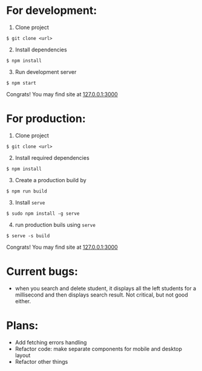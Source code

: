 # For development:
1. Clone project
```shell
$ git clone <url>
```
2. Install dependencies
```shell
$ npm install
```
3. Run development server
```shell
$ npm start
```

Congrats! You may find site at [127.0.0.1:3000](http://127.0.0.1:3000)

# For production:
1. Clone project
```shell
$ git clone <url>
```
2. Install required dependencies
```shell
$ npm install
```
3. Create a production build by
```shell
$ npm run build
```
3. Install `serve`
```shell
$ sudo npm install -g serve
```
4. run production buils using `serve`
```shell
$ serve -s build
```
Congrats! You may find site at [127.0.0.1:3000](http://127.0.0.1:3000)

# Current bugs:
* when you search and delete student, it displays all the left students for a millisecond and then displays search result. Not critical, but not good either.
# Plans:
* Add fetching errors handling
* Refactor code: make separate components for mobile and desktop layout
* Refactor other things